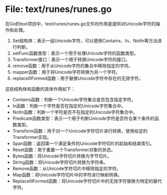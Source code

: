 # File: text/runes/runes.go

在Go的text项目中，text/runes/runes.go文件的作用是提供对Unicode字符的操作和处理。

1. Set结构体：表示一组Unicode字符，可以使用Contains、In、NotIn等方法进行判断。
2. setFunc函数类型：表示一个用于处理Unicode字符的函数类型。
3. Transformer接口：表示一个用于转换Unicode字符的接口。
4. remove函数：用于从Unicode字符的集合中移除指定的字符。
5. mapper函数：用于将Unicode字符转换为另一个字符。
6. replaceIllFormed函数：用于替换Unicode字符中存在的无效字符。

这些结构体和函数的具体作用如下：

- Contains函数：判断一个Unicode字符集合是否包含指定字符。
- In函数：判断一个字符是否在指定的Unicode字符集合中。
- NotIn函数：判断一个字符是否不在指定的Unicode字符集合中。
- Predicate函数类型：表示一个用于判断Unicode字符是否符合某个条件的函数类型。
- Transform函数：用于对一个Unicode字符切片进行转换，使用给定的Transformer实现。
- Span函数：返回第一个满足条件的Unicode字符切片的起始和结束索引。
- Reset函数：用于重置一个Transformer对象的状态。
- Bytes函数：将Unicode字符切片转换为字节切片。
- String函数：将Unicode字符切片转换为字符串。
- Remove函数：从Unicode字符切片中移除指定的字符。
- Map函数：将Unicode字符切片中的字符进行映射转换。
- ReplaceIllFormed函数：将Unicode字符切片中的无效字符替换为特定的替代字符。

